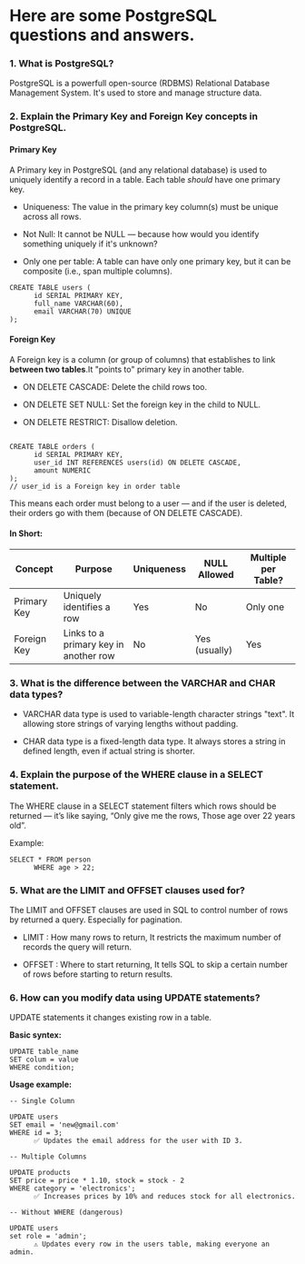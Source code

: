 # Here are some PostgreSQL questions and answers.

### 1. What is PostgreSQL?

PostgreSQL is a powerfull open-source (RDBMS) Relational Database Management System. It's used to store and manage structure data.

### 2. Explain the Primary Key and Foreign Key concepts in PostgreSQL.

#### **Primary Key**

A Primary key in PostgreSQL (and any relational database) is used to uniquely identify a record in a table.
Each table _should_ have one primary key.

- Uniqueness: The value in the primary key column(s) must be unique across all rows.

- Not Null: It cannot be NULL — because how would you identify something uniquely if it's unknown?

- Only one per table: A table can have only one primary key, but it can be composite (i.e., span multiple columns).

```
CREATE TABLE users (
      id SERIAL PRIMARY KEY,
      full_name VARCHAR(60),
      email VARCHAR(70) UNIQUE
);
```

#### **Foreign Key**

A Foreign key is a column (or group of columns) that establishes to link **between two tables**.It "points to" primary key in another table.

- ON DELETE CASCADE: Delete the child rows too.

- ON DELETE SET NULL: Set the foreign key in the child to NULL.

- ON DELETE RESTRICT: Disallow deletion.

```

CREATE TABLE orders (
      id SERIAL PRIMARY KEY,
      user_id INT REFERENCES users(id) ON DELETE CASCADE,
      amount NUMERIC
);
// user_id is a Foreign key in order table

```

This means each order must belong to a user — and if the user is deleted, their orders go with them (because of ON DELETE CASCADE).

#### In Short:

| Concept     | Purpose                               | Uniqueness | NULL Allowed  | Multiple per Table? |
| ----------- | ------------------------------------- | ---------- | ------------- | ------------------- |
| Primary Key | Uniquely identifies a row             | Yes        | No            | Only one            |
| Foreign Key | Links to a primary key in another row | No         | Yes (usually) | Yes                 |

### 3. What is the difference between the VARCHAR and CHAR data types?

- VARCHAR data type is used to variable-length character strings "text". It allowing store strings of varying lengths without padding.

- CHAR data type is a fixed-length data type. It always stores a string in defined length, even if actual string is shorter.

### 4. Explain the purpose of the WHERE clause in a SELECT statement.

The WHERE clause in a SELECT statement filters which rows should be returned — it’s like saying, “Only give me the rows, Those age over 22 years old”.

Example:

```
SELECT * FROM person
      WHERE age > 22;
```

### 5. What are the LIMIT and OFFSET clauses used for?

The LIMIT and OFFSET clauses are used in SQL to control number of rows by returned a query. Especially for pagination.

- LIMIT : How many rows to return, It restricts the maximum number of records the query will return.

- OFFSET : Where to start returning, It tells SQL to skip a certain number of rows before starting to return results.

### 6. How can you modify data using UPDATE statements?

UPDATE statements it changes existing row in a table.

**Basic syntex:**

```
UPDATE table_name
SET colum = value
WHERE condition;
```

**Usage example:**

```
-- Single Column

UPDATE users
SET email = 'new@gmail.com'
WHERE id = 3;
      ✅ Updates the email address for the user with ID 3.

-- Multiple Columns

UPDATE products
SET price = price * 1.10, stock = stock - 2
WHERE category = 'electronics';
      ✅ Increases prices by 10% and reduces stock for all electronics.

-- Without WHERE (dangerous)

UPDATE users
set role = 'admin';
      ⚠️ Updates every row in the users table, making everyone an admin.

```